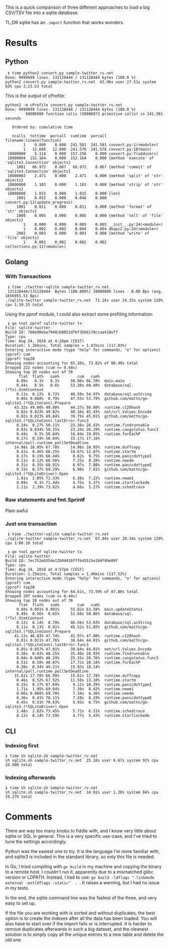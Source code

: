 This is a quick comparison of three different approaches to load a big CSV/TSV file into a sqlite database.

TL;DR sqlite has an `.import` function that works wonders.

# Results
## Python

```
 ❯ time python2 convert.py sample-twitter_rv.net        
Done: 9999999 lines. 131128444 / 131128444 bytes (100.0 %)
python2 convert.py sample-twitter_rv.net  63.96s user 27.51s system 63% cpu 2:23.53 total
```

This is the output of cProfile:
```
python2 -m cProfile convert.py sample-twitter_rv.net 
Done: 9999999 lines. 131128444 / 131128444 bytes (100.0 %)
         50006080 function calls (50006073 primitive calls) in 241.581 seconds

   Ordered by: cumulative time

   ncalls  tottime  percall  cumtime  percall filename:lineno(function)
        1    0.000    0.000  241.581  241.581 convert.py:1(<module>)
        1   12.686   12.686  241.576  241.576 convert.py:18(main)
 10000000    5.114    0.000  157.256    0.000 convert.py:7(addusers)
 10000004  152.164    0.000  152.164    0.000 {method 'execute' of 'sqlite3.Connection' objects}
     1001   66.972    0.067   66.972    0.067 {method 'commit' of 'sqlite3.Connection' objects}
 10000002    2.471    0.000    2.471    0.000 {method 'split' of 'str' objects}
 10000000    1.103    0.000    1.103    0.000 {method 'strip' of 'str' objects}
 10000000    1.015    0.000    1.015    0.000 {len}
     1001    0.032    0.000    0.046    0.000 convert.py:12(update_progress)
     1001    0.011    0.000    0.011    0.000 {method 'format' of 'str' objects}
     1000    0.005    0.000    0.005    0.000 {method 'tell' of 'file' objects}
        1    0.000    0.000    0.005    0.005 __init__.py:24(<module>)
        1    0.002    0.002    0.004    0.004 dbapi2.py:24(<module>)
     2002    0.003    0.000    0.003    0.000 {method 'write' of 'file' objects}
        1    0.001    0.001    0.002    0.002 collections.py:11(<module>)
```

## Golang


### With Transactions

```
 ❯ time ./twitter-sqlite sample-twitter_rv.net  
 131128444/131128444  Bytes (100.000%) 10000000 lines - 0.00 Bps (avg. 1656955.51 Bps)
./sqlite-twitter sample-twitter_rv.net  71.16s user 24.15s system 120% cpu 1:19.15 total
```

Using the pprof module, I could also extract some profiling information:

```
 ❯ go tool pprof sqlite-twitter tx
File: sqlite-twitter
Build ID: 708e90eba7948cb0851dfbf3bb6170ccaa418eff
Type: cpu
Time: Aug 24, 2018 at 4:26pm (CEST)
Duration: 1.26mins, Total samples = 1.47mins (117.03%)
Entering interactive mode (type "help" for commands, "o" for options)
(pprof) cum
(pprof) top20
Showing nodes accounting for 65.26s, 73.82% of 88.40s total
Dropped 222 nodes (cum <= 0.44s)
Showing top 20 nodes out of 70
      flat  flat%   sum%        cum   cum%
     0.09s   0.1%   0.1%     58.96s 66.70%  main.main
     0.44s   0.5%   0.6%     53.39s 60.40%  database/sql.(*Tx).StmtContext
     0.11s  0.12%  0.72%     48.59s 54.97%  database/sql.asString
     0.06s 0.068%  0.79%     47.55s 53.79%  github.com/mattn/go-sqlite3.(*SQLiteConn).Prepare
    43.32s 49.00% 49.80%     44.27s 50.08%  runtime.c128hash
     0.02s 0.023% 49.82%     40.16s 45.43%  net/url.Values.Encode
     0.02s 0.023% 49.84%     39.79s 45.01%  github.com/mattn/go-sqlite3.(*SQLiteConn).lastError.func3
     0.24s  0.27% 50.11%     23.36s 26.43%  runtime.findrunnable
     0.03s 0.034% 50.15%     23.24s 26.29%  runtime.casgstatus.func3
     0.44s   0.5% 50.64%     16.84s 19.05%  runtime.forEachP
     0.17s  0.19% 50.84%     15.17s 17.16%  internal/poll.runtime_pollSetDeadline
    14.98s 16.95% 67.78%     14.98s 16.95%  runtime.duffcopy
     0.41s  0.46% 68.25%     10.67s 12.07%  runtime.startm
     0.17s  0.19% 68.44%      8.62s  9.75%  runtime.panicdottypeI
     0.11s  0.12% 68.56%      7.25s  8.20%  runtime.needm
     0.31s  0.35% 68.91%      6.97s  7.88%  runtime.panicdottypeE
     0.33s  0.37% 69.29%      6.90s  7.81%  github.com/mattn/go-sqlite3.(*SQLiteDriver).Open
     1.81s  2.05% 71.33%      6.38s  7.22%  runtime.newm1
     0.09s   0.1% 71.44%      4.75s  5.37%  runtime.startlockedm
     2.11s  2.39% 73.82%      4.66s  5.27%  runtime.schedtrace

```


### Raw statements and fmt.Sprintf

Plain awful

### Just one transaction

```
 ❯ time ./twitter-sqlite sample-twitter_rv.net  
./sqlite-twitter sample-twitter_rv.net  67.94s user 20.34s system 129% cpu 1:08.10 total
```

```
 ❯ go tool pprof sqlite-twitter tx
File: sqlite-twitter
Build ID: 7ec752e835de12b94418fffb45515e1b0f89e89f
Type: cpu
Time: Aug 24, 2018 at 4:57pm (CEST)
Duration: 1.25mins, Total samples = 1.46mins (117.52%)
Entering interactive mode (type "help" for commands, "o" for options)
(pprof) cum
(pprof) top20
Showing nodes accounting for 64.61s, 73.59% of 87.80s total
Dropped 207 nodes (cum <= 0.44s)
Showing top 20 nodes out of 70
      flat  flat%   sum%        cum   cum%
     0.08s 0.091% 0.091%     55.82s 63.58%  main.updateStatus
     0.49s  0.56%  0.65%     51.68s 58.86%  database/sql.(*Tx).StmtContext
     0.12s  0.14%  0.79%     46.56s 53.03%  database/sql.asString
     0.11s  0.13%  0.91%     45.52s 51.85%  github.com/mattn/go-sqlite3.(*SQLiteConn).Prepare
    41.12s 46.83% 47.74%     41.97s 47.80%  runtime.c128hash
     0.01s 0.011% 47.76%     38.64s 44.01%  github.com/mattn/go-sqlite3.(*SQLiteConn).lastError.func3
     0.05s 0.057% 47.81%     38.64s 44.01%  net/url.Values.Encode
     0.38s  0.43% 48.25%     25.40s 28.93%  runtime.findrunnable
     0.04s 0.046% 48.29%     25.25s 28.76%  runtime.casgstatus.func3
     0.51s  0.58% 48.87%     17.72s 20.18%  runtime.forEachP
     0.30s  0.34% 49.21%     15.93s 18.14%  internal/poll.runtime_pollSetDeadline
    15.61s 17.78% 66.99%     15.61s 17.78%  runtime.duffcopy
     0.46s  0.52% 67.52%     11.50s 13.10%  runtime.startm
     0.15s  0.17% 67.69%      9.12s 10.39%  runtime.panicdottypeI
     1.71s  1.95% 69.64%      7.39s  8.42%  runtime.newm1
     0.06s 0.068% 69.70%      7.34s  8.36%  runtime.needm
     0.36s  0.41% 70.11%      7.28s  8.29%  runtime.panicdottypeE
     0.45s  0.51% 70.63%      5.93s  6.75%  github.com/mattn/go-sqlite3.(*SQLiteDriver).Open
     2.48s  2.82% 73.45%      5.72s  6.51%  runtime.schedtrace
     0.12s  0.14% 73.59%      4.77s  5.43%  runtime.startlockedm
```
## CLI

### Indexing first

```
❯ time sh sqlite.sh sample-twitter_rv.net
sh sqlite.sh sample-twitter_rv.net  25.18s user 6.67s system 91% cpu 34.900 total
```

### Indexing afterwards

```
❯ time sh sqlite.sh sample-twitter_rv.net
sh sqlite.sh sample-twitter_rv.net  14.91s user 1.30s system 84% cpu 19.279 total
```

# Comments

There are way too many knobs to fiddle with, and I know very little about sqlite or SQL in general.
This is a very specific use-case, and I've tried to tune the settings accordingly.

Python was the easiest one to try.
It is the language I'm more familiar with, and sqlite3 is included in the standard library, so only this file is needed.

In Go, I tried compiling with `go build` in my machine and copying the binary to a remote host.
I couldn't run it, apparently due to a mismatched glibc version or LDPATH.
Instead, I had to use: `go build -ldflags "-linkmode external -extldflags -static"  . `.
It raises a warning, but I had no issue in my tests.

In the end, the sqlite command line was the fastest of the three, and very easy to set up.

If the file you are working with is sorted and without duplicates, the best option is to create the indexes after all the data has been loaded.
You will also have to start over if the import fails or is interrupted.
It is harder to remove duplicates afterwards in such a big dataset, and the cleanest solution is to simply copy all the unique entries to a new table and delete the old one.